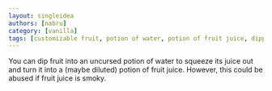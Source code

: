 ```yaml
---
layout: singleidea
authors: [nabru]
category: [vanilla]
tags: [customizable fruit, potion of water, potion of fruit juice, dipping]
---
```

You can dip fruit into an uncursed potion of water to squeeze its juice out and
turn it into a (maybe diluted) potion of fruit juice. However, this could be
abused if fruit juice is smoky.
